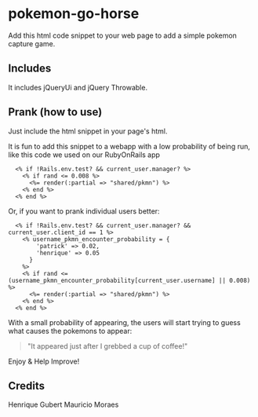 # pokemon-go-horse
Add this html code snippet to your web page to add a simple pokemon capture game.

## Includes
It includes jQueryUi and jQuery Throwable.

## Prank (how to use)
Just include the html snippet in your page's html.

It is fun to add this snippet to a webapp with a low probability of being run, like this code we used on our RubyOnRails app
```
  <% if !Rails.env.test? && current_user.manager? %>
    <% if rand <= 0.008 %>
      <%= render(:partial => "shared/pkmn") %> 
    <% end %>
  <% end %>
```

Or, if you want to prank individual users better:
```
  <% if !Rails.env.test? && current_user.manager? && current_user.client_id == 1 %>
    <% username_pkmn_encounter_probability = {
        'patrick' => 0.02,
        'henrique' => 0.05
      }
    %>
    <% if rand <= (username_pkmn_encounter_probability[current_user.username] || 0.008) %>
      <%= render(:partial => "shared/pkmn") %>
    <% end %>
  <% end %>
```

  With a small probability of appearing, the users will start trying to guess what causes the pokemons to appear:
  > "It appeared just after I grebbed a cup of coffee!"
  
  Enjoy & Help Improve!
  
  ## Credits
  Henrique Gubert
  Mauricio Moraes 
